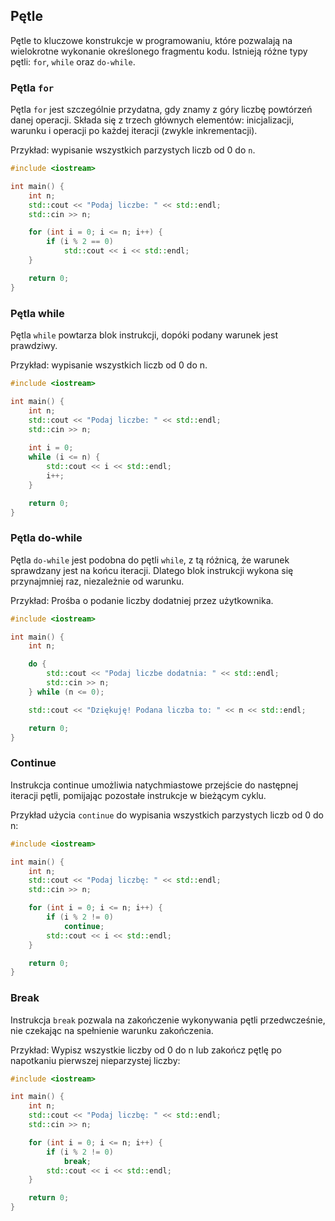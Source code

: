 ## Pętle

Pętle to kluczowe konstrukcje w programowaniu, które pozwalają na wielokrotne wykonanie określonego fragmentu kodu. Istnieją różne typy pętli: `for`, `while` oraz `do-while`.

### Pętla `for`

Pętla `for` jest szczególnie przydatna, gdy znamy z góry liczbę powtórzeń danej operacji. Składa się z trzech głównych elementów: inicjalizacji, warunku i operacji po każdej iteracji (zwykle inkrementacji).

Przykład: wypisanie wszystkich parzystych liczb od 0 do `n`.

```c++
#include <iostream>

int main() {
    int n;
    std::cout << "Podaj liczbe: " << std::endl;
    std::cin >> n;

    for (int i = 0; i <= n; i++) {
        if (i % 2 == 0)
            std::cout << i << std::endl;
    }

    return 0;
}
```

### Pętla while

Pętla `while` powtarza blok instrukcji, dopóki podany warunek jest prawdziwy.

Przykład: wypisanie wszystkich liczb od 0 do n.

```c++
#include <iostream>

int main() {
    int n;
    std::cout << "Podaj liczbe: " << std::endl;
    std::cin >> n;
    
    int i = 0;
    while (i <= n) {
        std::cout << i << std::endl;
        i++;
    }

    return 0;
}
```

### Pętla do-while

Pętla `do-while` jest podobna do pętli `while`, z tą różnicą, że warunek sprawdzany jest na końcu iteracji. Dlatego blok instrukcji wykona się przynajmniej raz, niezależnie od warunku.

Przykład: Prośba o podanie liczby dodatniej przez użytkownika.

```c++
#include <iostream>

int main() {
    int n;

    do {
        std::cout << "Podaj liczbe dodatnia: " << std::endl;
        std::cin >> n;
    } while (n <= 0);

    std::cout << "Dziękuję! Podana liczba to: " << n << std::endl;

    return 0;
}
```

### Continue

Instrukcja continue umożliwia natychmiastowe przejście do następnej iteracji pętli, pomijając pozostałe instrukcje w bieżącym cyklu.

Przykład użycia `continue` do wypisania wszystkich parzystych liczb od 0 do n:

```c++
#include <iostream>

int main() {
    int n;
    std::cout << "Podaj liczbę: " << std::endl;
    std::cin >> n;

    for (int i = 0; i <= n; i++) {
        if (i % 2 != 0)
            continue;
        std::cout << i << std::endl;
    }

    return 0;
}
```

### Break

Instrukcja `break` pozwala na zakończenie wykonywania pętli przedwcześnie, nie czekając na spełnienie warunku zakończenia.

Przykład: Wypisz wszystkie liczby od 0 do n lub zakończ pętlę po napotkaniu pierwszej nieparzystej liczby:

```c++
#include <iostream>

int main() {
    int n;
    std::cout << "Podaj liczbę: " << std::endl;
    std::cin >> n;

    for (int i = 0; i <= n; i++) {
        if (i % 2 != 0)
            break;
        std::cout << i << std::endl;
    }

    return 0;
}
```
